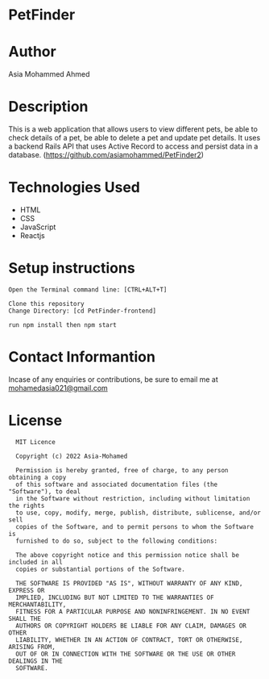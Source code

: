 # PetFinder

# Author
Asia Mohammed Ahmed

# Description
This is a web application that allows users to view different pets, be able to check details of a pet, be able to delete a pet and update pet details. It uses a backend Rails API that uses Active Record to access and persist data in a database. (https://github.com/asiamohammed/PetFinder2)

# Technologies Used
* HTML<br>
* CSS<br>
* JavaScript<br>
* Reactjs<br>


# Setup instructions
```
Open the Terminal command line: [CTRL+ALT+T]

Clone this repository
Change Directory: [cd PetFinder-frontend]

run npm install then npm start

```
# Contact Informantion
Incase of any enquiries or contributions, be sure to email me at [mohamedasia021@gmail.com]()

# License
      MIT Licence

      Copyright (c) 2022 Asia-Mohamed

      Permission is hereby granted, free of charge, to any person obtaining a copy
      of this software and associated documentation files (the "Software"), to deal
      in the Software without restriction, including without limitation the rights
      to use, copy, modify, merge, publish, distribute, sublicense, and/or sell
      copies of the Software, and to permit persons to whom the Software is
      furnished to do so, subject to the following conditions:

      The above copyright notice and this permission notice shall be included in all
      copies or substantial portions of the Software.

      THE SOFTWARE IS PROVIDED "AS IS", WITHOUT WARRANTY OF ANY KIND, EXPRESS OR
      IMPLIED, INCLUDING BUT NOT LIMITED TO THE WARRANTIES OF MERCHANTABILITY,
      FITNESS FOR A PARTICULAR PURPOSE AND NONINFRINGEMENT. IN NO EVENT SHALL THE
      AUTHORS OR COPYRIGHT HOLDERS BE LIABLE FOR ANY CLAIM, DAMAGES OR OTHER
      LIABILITY, WHETHER IN AN ACTION OF CONTRACT, TORT OR OTHERWISE, ARISING FROM,
      OUT OF OR IN CONNECTION WITH THE SOFTWARE OR THE USE OR OTHER DEALINGS IN THE
      SOFTWARE.